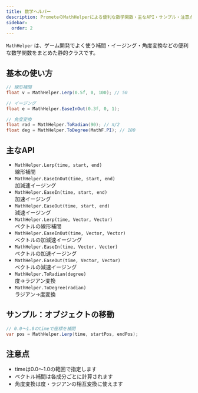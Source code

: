 ```yaml
---
title: 数学ヘルパー
description: PrometeのMathHelperによる便利な数学関数・主なAPI・サンプル・注意点を解説します。
sidebar:
  order: 2
---
```


`MathHelper` は、ゲーム開発でよく使う補間・イージング・角度変換などの便利な数学関数をまとめた静的クラスです。

## 基本の使い方

```csharp
// 線形補間
float v = MathHelper.Lerp(0.5f, 0, 100); // 50

// イージング
float e = MathHelper.EaseInOut(0.3f, 0, 1);

// 角度変換
float rad = MathHelper.ToRadian(90); // π/2
float deg = MathHelper.ToDegree(MathF.PI); // 180
```

## 主なAPI

- `MathHelper.Lerp(time, start, end)`<br/>線形補間
- `MathHelper.EaseInOut(time, start, end)`<br/>加減速イージング
- `MathHelper.EaseIn(time, start, end)`<br/>加速イージング
- `MathHelper.EaseOut(time, start, end)`<br/>減速イージング
- `MathHelper.Lerp(time, Vector, Vector)`<br/>ベクトルの線形補間
- `MathHelper.EaseInOut(time, Vector, Vector)`<br/>ベクトルの加減速イージング
- `MathHelper.EaseIn(time, Vector, Vector)`<br/>ベクトルの加速イージング
- `MathHelper.EaseOut(time, Vector, Vector)`<br/>ベクトルの減速イージング
- `MathHelper.ToRadian(degree)`<br/>度→ラジアン変換
- `MathHelper.ToDegree(radian)`<br/>ラジアン→度変換

## サンプル：オブジェクトの移動

```csharp
// 0.0～1.0のtimeで座標を補間
var pos = MathHelper.Lerp(time, startPos, endPos);
```

## 注意点

- timeは0.0～1.0の範囲で指定します
- ベクトル補間は各成分ごとに計算されます
- 角度変換は度・ラジアンの相互変換に使えます
